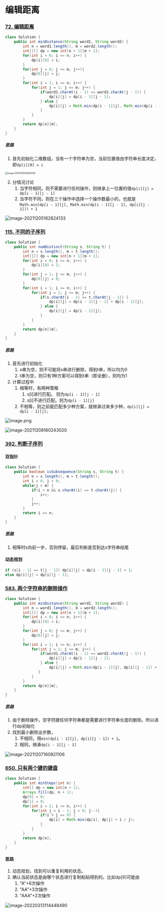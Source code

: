 # 编辑距离

### [72. 编辑距离](https://leetcode-cn.com/problems/edit-distance/)

```java
class Solution {
    public int minDistance(String word1, String word2) {
        int n = word1.length(), m = word2.length();
        int[][] dp = new int[n + 1][m + 1];
        for(int i = 0; i <= n; i++) {
            dp[i][0] = i;
        }
        for(int j = 0; j <= m; j++){
            dp[0][j] = j;
        }
        for(int i = 1; i <= n; i++) {
            for(int j = 1; j <= m; j++) {
                if(word1.charAt(i - 1) == word2.charAt(j - 1)) {
                    dp[i][j] = dp[i - 1][j - 1];
                } else {
                    dp[i][j] = Math.min(dp[i - 1][j], Math.min(dp[i - 1][j - 1], dp[i][j - 1])) + 1;
                }
            }
        }
        return dp[n][m];
    }
}
```

##### 思路

1. 首先初始化二维数组，当有一个字符串为空，当前位置值由字符串长度决定，即`dp[i][0] = i`

<img src="编辑距离.assets/image-20211205162655140.png" alt="image-20211205162655140" style="zoom:50%;" />

2. 分情况讨论
   1. 当字符相同，则不需要进行任何操作，则继承上一位置的值`dp[i][j] = dp[i - 1][j - 1]`
   2. 当字符不同，则在三个操作中选择一个操作数最小的，也就是`Math.min(dp[i - 1][j], Math.min(dp[i - 1][j - 1], dp[i][j - 1])) + 1`

![image-20211205162824133](编辑距离.assets/image-20211205162824133.png)

### [115. 不同的子序列](https://leetcode-cn.com/problems/distinct-subsequences/)

```java
class Solution {
    public int numDistinct(String s, String t) {
        int n = s.length(), m = t.length();
        int[][] dp = new int[n + 1][m + 1];
        for(int i = 0; i <= n; i++) {
            dp[i][0] = 1;
        }
        for(int j = 1; j <= m; j++) {
            dp[0][j] = 0;
        }
        for(int i = 1; i <= n; i++) {
            for(int j = 1; j <= m; j++) {
                if(s.charAt(i - 1) == t.charAt(j - 1)) {
                    dp[i][j] = dp[i - 1][j - 1] + dp[i - 1][j];
                } else {
                    dp[i][j] = dp[i - 1][j];
                }
            }
        }
        return dp[n][m];
    }
}
```

##### 思路

1. 首先进行初始化
   1. s串为空，则不可能将s串进行删除，得到t串，所以均为0
   2. t串为空，则只有1种方案可以得到t串（即全删），则均为1
2. 计算过程中
   1. 相等时，有两种策略
      1. s[i]进行匹配。 则为`dp[i - 1][j - 1]`
      2. s[i]不进行匹配。则为`dp[i - 1][j]`
   2. 不相等，则之前能匹配多少种方案，就继承过来多少种，`dp[i][j] = dp[i - 1][j];`

![image.png](编辑距离.assets/1615916797-rXJnAT-image.png)

![image-20211208160243020](编辑距离.assets/image-20211208160243020.png)

### [392. 判断子序列](https://leetcode-cn.com/problems/is-subsequence/)

#### 双指针

```java
class Solution {
    public boolean isSubsequence(String s, String t) {
        int n = s.length(), m = t.length();
        int i = 0, j = 0;
        while(j < m) {
            if(i < n && s.charAt(i) == t.charAt(j)) {
                i++;
            }
            j++;
        }
        return i == n;
    }
}
```

##### 思路

1. 相等时s向前一步，否则停留，最后判断是否到达s字符串结尾

#### 动态规划

```java
if (s[i - 1] == t[j - 1]) dp[i][j] = dp[i - 1][j - 1] + 1;
else dp[i][j] = dp[i][j - 1];
```

### [583. 两个字符串的删除操作](https://leetcode-cn.com/problems/delete-operation-for-two-strings/)

```java
class Solution {
    public int minDistance(String word1, String word2) {
        int n = word1.length(), m = word2.length();
        int[][] dp = new int[n + 1][m + 1];
        for(int i = 0; i <= n; i++) {
            dp[i][0] = i;
        }
        for(int j = 0; j <= m; j++) {
            dp[0][j] = j;
        }
        for(int i = 1; i <= n; i++) {
            for(int j = 1; j <= m; j++) {
                if(word1.charAt(i - 1) == word2.charAt(j - 1)) {
                    dp[i][j] = dp[i - 1][j - 1];
                } else {
                    dp[i][j] = Math.min(dp[i - 1][j], dp[i][j - 1]) + 1;
               }
            }
        }
        return dp[n][m];
    }
}
```

##### 思路

1. 由于删除操作，空字符跟任何字符串都是需要进行字符串长度的删除。所以进行dp初始化
2. 找到最小删除出步数，
   1. 不相同，用`min(dp[i - 1][j], dp[i][j - 1]) + 1`。
   2. 相同，继承`dp[i - 1][j - 1]`

![image-20211207160921106](编辑距离.assets/image-20211207160921106.png)

### [650. 只有两个键的键盘](https://leetcode-cn.com/problems/2-keys-keyboard/)

```java
class Solution {
    public int minSteps(int n) {
        int[] dp = new int[n + 1];
        Arrays.fill(dp, n + 1);
        dp[0] = 0;
        dp[1] = 0;
        for(int i = 2; i <= n; i++) {
            for(int j = i - 1; j > 0; j--){
                if(i % j == 0) {
                    dp[i] = Math.min(dp[i], dp[j] + i / j);
                }
            }
        }
        return dp[n];
    }
}
```

#### 思路

1. 动态规划，找到可以重复利用的状态。
2. 确认当前状态是由哪个状态进行复制粘贴得到的。比如dp[6]可能由
   1. "A"+6次操作
   2. "AA"+3次操作
   3. "AAA"+2次操作

![image-20220313114448490](编辑距离.assets/image-20220313114448490.png)